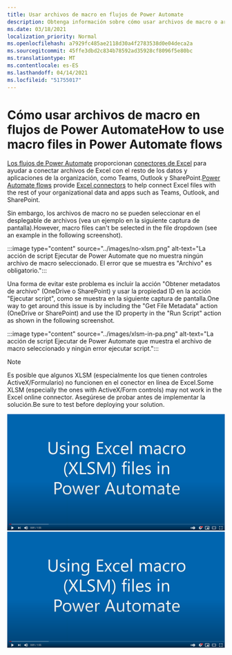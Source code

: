 ```yaml
---
title: Usar archivos de macro en flujos de Power Automate
description: Obtenga información sobre cómo usar archivos de macro o archivos xlsm en flujos de Power Automate.
ms.date: 03/18/2021
localization_priority: Normal
ms.openlocfilehash: a7929fc485ae2118d30a4f2783538d0e04deca2a
ms.sourcegitcommit: 45ffe3dbd2c834b78592ad35928cf8096f5e80bc
ms.translationtype: MT
ms.contentlocale: es-ES
ms.lasthandoff: 04/14/2021
ms.locfileid: "51755017"
---
```

# <a name="how-to-use-macro-files-in-power-automate-flows"></a><span data-ttu-id="921dc-103">Cómo usar archivos de macro en flujos de Power Automate</span><span class="sxs-lookup"><span data-stu-id="921dc-103">How to use macro files in Power Automate flows</span></span>

<span data-ttu-id="921dc-104">[Los flujos de Power Automate](https://flow.microsoft.com/) proporcionan [conectores de Excel](https://flow.microsoft.com/connectors/shared_excelonlinebusiness/excel-online-business/) para ayudar a conectar archivos de Excel con el resto de los datos y aplicaciones de la organización, como Teams, Outlook y SharePoint.</span><span class="sxs-lookup"><span data-stu-id="921dc-104">[Power Automate flows](https://flow.microsoft.com/) provide [Excel connectors](https://flow.microsoft.com/connectors/shared_excelonlinebusiness/excel-online-business/) to help connect Excel files with the rest of your organizational data and apps such as Teams, Outlook, and SharePoint.</span></span>

<span data-ttu-id="921dc-105">Sin embargo, los archivos de macro no se pueden seleccionar en el desplegable de archivos (vea un ejemplo en la siguiente captura de pantalla).</span><span class="sxs-lookup"><span data-stu-id="921dc-105">However, macro files can't be selected in the file dropdown (see an example in the following screenshot).</span></span>

:::image type="content" source="../images/no-xlsm.png" alt-text="La acción de script Ejecutar de Power Automate que no muestra ningún archivo de macro seleccionado. El error que se muestra es &quot;Archivo&quot; es obligatorio.":::

<span data-ttu-id="921dc-107">Una forma de evitar este problema es incluir la acción "Obtener metadatos de archivo" (OneDrive o SharePoint) y usar la propiedad ID en la acción "Ejecutar script", como se muestra en la siguiente captura de pantalla.</span><span class="sxs-lookup"><span data-stu-id="921dc-107">One way to get around this issue is by including the "Get File Metadata" action (OneDrive or SharePoint) and use the ID property in the "Run Script" action as shown in the following screenshot.</span></span>

:::image type="content" source="../images/xlsm-in-pa.png" alt-text="La acción de script Ejecutar de Power Automate que muestra el archivo de macro seleccionado y ningún error ejecutar script.":::

> [!NOTE]
> <span data-ttu-id="921dc-109">Es posible que algunos XLSM (especialmente los que tienen controles ActiveX/Formulario) no funcionen en el conector en línea de Excel.</span><span class="sxs-lookup"><span data-stu-id="921dc-109">Some XLSM (especially the ones with ActiveX/Form controls) may not work in the Excel online connector.</span></span> <span data-ttu-id="921dc-110">Asegúrese de probar antes de implementar la solución.</span><span class="sxs-lookup"><span data-stu-id="921dc-110">Be sure to test before deploying your solution.</span></span>

<span data-ttu-id="921dc-111">[![Ver vídeo sobre el uso de XLSM en la acción Ejecutar script](../images/xlsm-vid.png)](https://youtu.be/o-H9BbywJQQ "Vídeo sobre el uso de XLSM en la acción Ejecutar script")</span><span class="sxs-lookup"><span data-stu-id="921dc-111">[![Watch video about using XLSM in Run Script action](../images/xlsm-vid.png)](https://youtu.be/o-H9BbywJQQ "Video about using XLSM in Run Script action")</span></span>
